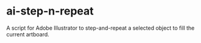 # ai-step-n-repeat
A script for Adobe Illustrator to step-and-repeat a selected object to fill the current artboard.
